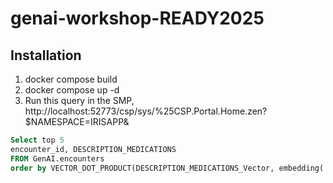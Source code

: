 # genai-workshop-READY2025


## Installation

1. docker compose build
2. docker compose up -d
3. Run this query in the SMP, http://localhost:52773/csp/sys/%25CSP.Portal.Home.zen?$NAMESPACE=IRISAPP&
```sql
Select top 5 
encounter_id, DESCRIPTION_MEDICATIONS 
FROM GenAI.encounters
order by VECTOR_DOT_PRODUCT(DESCRIPTION_MEDICATIONS_Vector, embedding('tylenol','sentence-transformers/all-MiniLM-L6-v2')) desc
```

